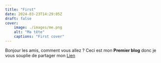 ```yaml
---
title: "First"
date: 2024-03-23T14:29:05Z
draft: false
cover:
    image: ./images/me.png
    alt: "Ma tête"
    captions: "First cover"
---
```


Bonjour les amis, comment vous allez ?
Ceci est mon **Premier blog** donc je vous souplie de partager mon [Lien](https://github.com/BoubakarPI) 

